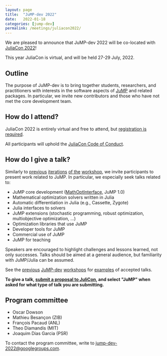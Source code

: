 ```yaml
---
layout: page
title:  "JuMP-dev 2022"
date:   2022-01-18
categories: [jump-dev]
permalink: /meetings/juliacon2022/
---
```


We are pleased to announce that JuMP-dev 2022 will be co-located with
[JuliaCon 2022](https://juliacon.org/20212)!

This year JuliaCon is virtual, and will be held 27-29 July, 2022.

## Outline

The purpose of JuMP-dev is to bring together students, researchers, and
practitioners with interests in the software aspects of
[JuMP](https://github.com/jump-dev/JuMP.jl) and related packages. In particular,
we invite new contributors and those who have not met the core development team.

## How do I attend?

JuliaCon 2022 is entirely virtual and free to attend, but
[registration is required](https://juliacon.org/2022/tickets/).

All participants will uphold the [JuliaCon Code of Conduct](https://juliacon.org/2022/coc/).

## How do I give a talk?

Similarly to [previous](/meetings/mit2017) [iterations](/meetings/bordeaux2018)
[of the](/meetings/santiago2019) [workshop](/meetings/juliacon2021), we invite
participants to present work related to JuMP. In particular, we especially seek
talks related to:

- JuMP core development ([MathOptInterface](https://github.com/JuliaOpt/MathOptInterface.jl), JuMP 1.0)
- Mathematical optimization solvers written in Julia
- Automatic differentiation in Julia (e.g., Cassette, Zygote)
- Julia interfaces to solvers
- JuMP extensions (stochastic programming, robust optimization, multiobjective optimization, ...)
- Optimization libraries that use JuMP
- Developer tools for JuMP
- Commercial use of JuMP
- JuMP for teaching

Speakers are encouraged to highlight challenges and lessons learned, not only
successes. Talks should be aimed at a general audience, but familiarity with
JuMP/Julia can be assumed.

See the [previous](/meetings/mit2017/) [JuMP-dev](/meetings/bordeaux2018/)
[workshops](/meetings/santiago2019) for [examples](/meetings/juliacon2021) of
accepted talks.

**To give a talk, [submit a proposal to JuliCon](https://juliacon.org/2022/proposal/),
and select "JuMP" when asked for what type of talk you are submitting.**

## Program committee

 * Oscar Dowson
 * Mathieu Besançon (ZIB)
 * François Pacaud (ANL)
 * Theo Diamandis (MIT)
 * Joaquim Dias Garcia (PSR)

To contact the program committee, write to [jump-dev-2022@googlegroups.com](mailto:jump-dev-2022@googlegroups.com).
